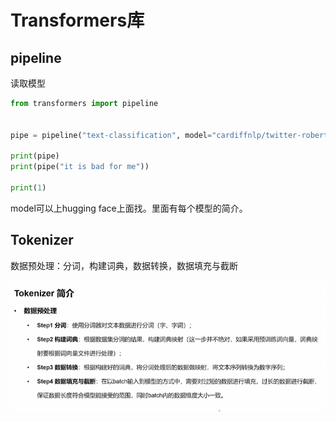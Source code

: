 # Transformers库

## pipeline

读取模型

```python
from transformers import pipeline


pipe = pipeline("text-classification", model="cardiffnlp/twitter-roberta-base-sentiment-latest", device=0)

print(pipe)
print(pipe("it is bad for me"))

print(1)
```

model可以上hugging face上面找。里面有每个模型的简介。



## Tokenizer

数据预处理：分词，构建词典，数据转换，数据填充与截断

![image-20240826151538951](picture/image-20240826151538951.png)